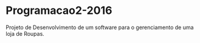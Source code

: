# Programacao2-2016
Projeto de Desenvolvimento de um software para o gerenciamento de uma loja de Roupas.
